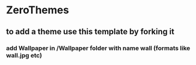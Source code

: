 # ZeroThemes

## to add a theme use this template by forking it
### add Wallpaper in /Wallpaper folder with name wall (formats like wall.jpg etc)
